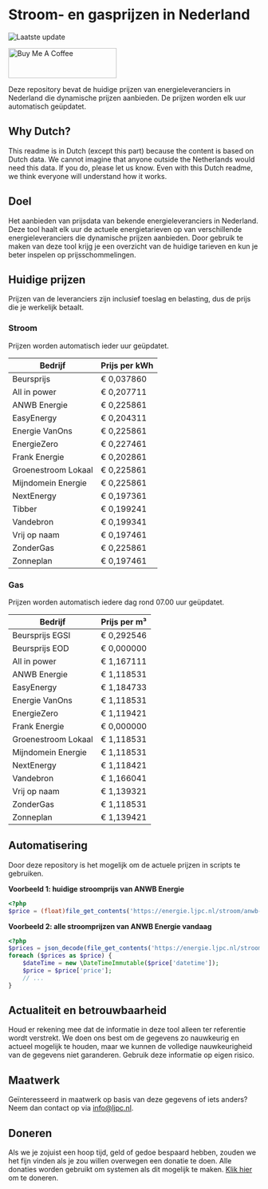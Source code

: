 # Stroom- en gasprijzen in Nederland

![Laatste update](https://img.shields.io/badge/laatste%20update-2024--05--17%2012%3A00%20CET-brightgreen)

<a href="https://www.buymeacoffee.com/Lars-" target="_blank"><img src="https://cdn.buymeacoffee.com/buttons/v2/default-orange.png" alt="Buy Me A Coffee" height="60" style="height: 60px !important;width: 217px !important;" ></a>

Deze repository bevat de huidige prijzen van energieleveranciers in Nederland die dynamische prijzen aanbieden. De prijzen worden elk uur automatisch geüpdatet.

## Why Dutch?

This readme is in Dutch (except this part) because the content is based on Dutch data. We cannot imagine that anyone outside the Netherlands would need this data. If you do, please let us know. Even with this Dutch readme, we think
everyone will understand how it works.

## Doel

Het aanbieden van prijsdata van bekende energieleveranciers in Nederland. Deze tool haalt elk uur de actuele energietarieven op van verschillende energieleveranciers die dynamische prijzen aanbieden. Door gebruik te maken van deze tool
krijg je een overzicht van de huidige tarieven en kun je beter inspelen op prijsschommelingen.

## Huidige prijzen

Prijzen van de leveranciers zijn inclusief toeslag en belasting, dus de prijs die je werkelijk betaalt.

### Stroom

Prijzen worden automatisch ieder uur geüpdatet.

 Bedrijf | Prijs per kWh 
---------|---------------
Beursprijs | € 0,037860
All in power | € 0,207711
ANWB Energie | € 0,225861
EasyEnergy | € 0,204311
Energie VanOns | € 0,225861
EnergieZero | € 0,227461
Frank Energie | € 0,202861
Groenestroom Lokaal | € 0,225861
Mijndomein Energie | € 0,225861
NextEnergy | € 0,197361
Tibber | € 0,199241
Vandebron | € 0,199341
Vrij op naam | € 0,197461
ZonderGas | € 0,225861
Zonneplan | € 0,197461


### Gas

Prijzen worden automatisch iedere dag rond 07.00 uur geüpdatet.

 Bedrijf | Prijs per m³ 
---------|--------------
Beursprijs EGSI | € 0,292546
Beursprijs EOD | € 0,000000
All in power | € 1,167111
ANWB Energie | € 1,118531
EasyEnergy | € 1,184733
Energie VanOns | € 1,118531
EnergieZero | € 1,119421
Frank Energie | € 0,000000
Groenestroom Lokaal | € 1,118531
Mijndomein Energie | € 1,118531
NextEnergy | € 1,118421
Vandebron | € 1,166041
Vrij op naam | € 1,139321
ZonderGas | € 1,118531
Zonneplan | € 1,139421


## Automatisering

Door deze repository is het mogelijk om de actuele prijzen in scripts te gebruiken.

**Voorbeeld 1: huidige stroomprijs van ANWB Energie**

```php
<?php
$price = (float)file_get_contents('https://energie.ljpc.nl/stroom/anwb-energie-nu.txt');

```

**Voorbeeld 2: alle stroomprijzen van ANWB Energie vandaag**

```php
<?php
$prices = json_decode(file_get_contents('https://energie.ljpc.nl/stroom/all-in-power-vandaag.json'),true);
foreach ($prices as $price) {
    $dateTime = new \DateTimeImmutable($price['datetime']);
    $price = $price['price'];
    // ...
}
```

## Actualiteit en betrouwbaarheid

Houd er rekening mee dat de informatie in deze tool alleen ter referentie wordt verstrekt. We doen ons best om de gegevens zo nauwkeurig en actueel mogelijk te houden, maar we kunnen de volledige nauwkeurigheid van de gegevens niet
garanderen. Gebruik deze informatie op eigen risico.

## Maatwerk

Geïnteresseerd in maatwerk op basis van deze gegevens of iets anders? Neem dan contact op
via [info@ljpc.nl](mailto:info@ljpc.nl?subject=Energie%20prijzen).

## Doneren

Als we je zojuist een hoop tijd, geld of gedoe bespaard hebben, zouden we het fijn vinden als je zou willen overwegen een
donatie te doen. Alle donaties worden gebruikt om systemen als dit mogelijk te
maken. [Klik hier](https://www.buymeacoffee.com/Lars-) om te doneren.
